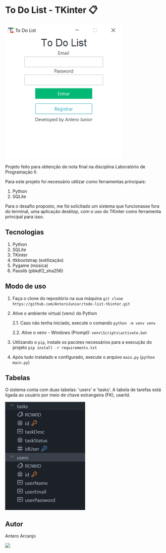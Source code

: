 # To Do List - TKinter 📋

![To Do List](./assets/todo-list.png)

Projeto feito para obtenção de nota final na disciplina Laboratório de Programação II.

Para este projeto foi necessário utilizar como ferramentas principais:
1. Python
2. SQLite

Para o desafio proposto, me foi solicitado um sistema que funcionasse fora do terminal, uma aplicação desktop, com o uso do TKinter como ferramenta principal para isso.

## Tecnologias

1. Python
2. SQLite
3. TKinter 
4. ttkbootstrap (estilização)
5. Pygame (música)
6. Passlib (pbkdf2_sha256)

## Modo de uso

1. Faça o clone do repositório na sua máquina
`git clone https://github.com/AnteroJunior/todo-list-tkinter.git`

2. Ative o ambiente virtual (venv) do Python

    2.1. Caso não tenha iniciado, execute o comando `python -m venv venv`

    2.2. Ative o venv - Windows (Prompt): `venv\Scripts\activate.bat`

3. Utilizando o `pip`, instale os pacotes necessários para a execução do projeto `pip install -r requirements.txt`

4. Após tudo instalado e configurado, execute o arquivo `main.py` (`python main.py`)

## Tabelas

O sistema conta com duas tabelas: 'users' e 'tasks'. A tabela de tarefas está ligada ao usuário por meio de chave estrangeira (FK), userId.

![Tables](./assets/tables.png)

## Autor
Antero Arcanjo

<a href='https://linkedin.com/in/antero-arcanjo' target="_blank">
    <img src="https://img.shields.io/badge/LinkedIn-0077B5?style=for-the-badge&logo=linkedin&logoColor=white">
</a>